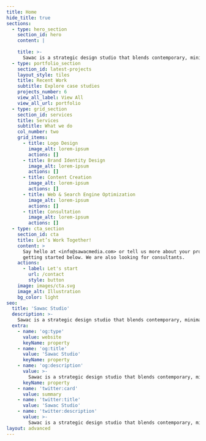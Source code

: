 ```yaml
---
title: Home
hide_title: true
sections:
  - type: hero_section
    section_id: hero
    content: |
      
    title: >-
      Sawac is a strategic design studio that blends contemporary, minimalistic and modern styles to create impactful brands and designs
  - type: portfolio_section
    section_id: latest-projects
    layout_style: tiles
    title: Recent Work
    subtitle: Explore case studies
    projects_number: 6
    view_all_label: View All
    view_all_url: portfolio
  - type: grid_section
    section_id: services
    title: Services
    subtitle: What we do
    col_number: two
    grid_items:
      - title: Logo Design
        image_alt: lorem-ipsum
        actions: []
      - title: Brand Identity Design
        image_alt: lorem-ipsum
        actions: []
      - title: Content Creation
        image_alt: lorem-ipsum
        actions: []
      - title: Web & Search Engine Optimization
        image_alt: lorem-ipsum
        actions: []
      - title: Consultation
        image_alt: lorem-ipsum
        actions: []
  - type: cta_section
    section_id: cta
    title: Let’s Work Together!
    content: >
      Say hello at <info@sawacmedia.com> or tell us more about your project by
      getting started below. We are also looking for consultants.
    actions:
      - label: Let's start
        url: /contact
        style: button
    image: images/cta.svg
    image_alt: Illustration
    bg_color: light
seo:
  title: 'Sawac Studio'
  description: >-
    Sawac is a strategic design studio that blends contemporary, minimalistic and modern styles to create impactful brands and designs
  extra:
    - name: 'og:type'
      value: website
      keyName: property
    - name: 'og:title'
      value: 'Sawac Studio'
      keyName: property
    - name: 'og:description'
      value: >-
        Sawac is a strategic design studio that blends contemporary, minimalistic and modern styles to create impactful brands and designs
      keyName: property
    - name: 'twitter:card'
      value: summary
    - name: 'twitter:title'
      value: 'Sawac Studio'
    - name: 'twitter:description'
      value: >-
        Sawac is a strategic design studio that blends contemporary, minimalistic and modern styles to create impactful brands and designs
layout: advanced
---
```

